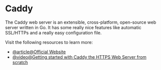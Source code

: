 # Caddy

The Caddy web server is an extensible, cross-platform, open-source web server written in Go. It has some really nice features like automatic SSL/HTTPs and a really easy configuration file.

Visit the following resources to learn more:

- [@article@Official Website](https://caddyserver.com/)
- [@video@Getting started with Caddy the HTTPS Web Server from scratch](https://www.youtube.com/watch?v=t4naLFSlBpQ)
